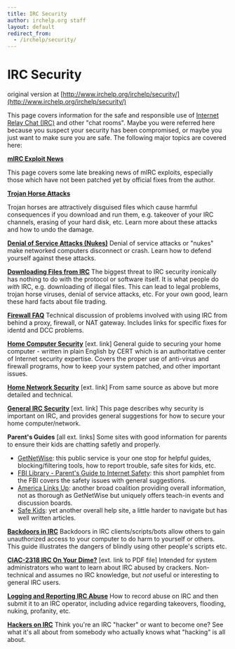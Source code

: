 ```yaml
---
title: IRC Security
author: irchelp.org staff
layout: default
redirect_from:
  - /irchelp/security/
---
```


# IRC Security

original version at [http://www.irchelp.org/irchelp/security/](http://www.irchelp.org/irchelp/security/)

This page covers information for the safe and responsible use of [Internet
Relay Chat (IRC)](/irchelp/new2irc.html) and other "chat rooms". Maybe you
were referred here because you suspect your security has been compromised, or
maybe you just want to make sure you are safe. The following major topics are
covered here:

**[mIRC Exploit News](../mirc/exploit.html)**

This page covers some late breaking news of mIRC exploits, especially those
which have not been patched yet by official fixes from the author.

**[Trojan Horse Attacks](trojan.html)**

Trojan horses are attractively disguised files which cause harmful
consequences if you download and run them, e.g. takeover of your IRC channels,
erasing of your hard disk, etc. Learn more about these attacks and how to undo
the damage.

**[Denial of Service Attacks (Nukes)](/irchelp/nuke/)**     Denial of service attacks or "nukes" make networked computers disconnect or crash. Learn how to defend yourself against these attacks.

**[Downloading Files from IRC](warez.html)**     The biggest threat to IRC security ironically has nothing to do with the protocol or software itself. It is what people do _with_ IRC, e.g. downloading of illegal files. This can lead to legal problems, trojan horse viruses, denial of service attacks, etc. For your own good, learn these hard facts about file trading.

**[Firewall FAQ](fwfaq.html)**     Technical discussion of problems involved with using IRC from behind a proxy, firewall, or NAT gateway. Includes links for specific fixes for identd and DCC problems.

**[Home Computer Security](http://www.cert.org/homeusers/HomeComputerSecurity/)** [ext. link]     General guide to securing your home computer - written in plain English by CERT which is an authoritative center of Internet security expertise. Covers the proper use of anti-virus and firewall programs, how to keep your system patched, and other important issues.

**[Home Network Security](http://www.cert.org/tech_tips/home_networks.html)** [ext. link]     From same source as above but more detailed and technical.

**[General IRC Security](http://www.efnet.nl/security.php)** [ext. link]     This page describes why security is important on IRC, and provides general suggestions for how to secure your home computer/network.

**Parent's Guides** [all ext. links]     Some sites with good information for parents to ensure their kids are chatting safetly and properly.

  * [GetNetWise](http://www.getnetwise.org/): this public service is your one stop for helpful guides, blocking/filtering tools, how to report trouble, safe sites for kids, etc.
  * [FBI Library - Parent's Guide to Internet Safety](http://www.fbi.gov/stats-services/publications/parent-guide): this short pamphlet from the FBI covers the safety issues with general suggestions.
  * [America Links Up](http://www.americalinksup.org/): another broad coalition providing overall information, not as thorough as GetNetWise but uniquely offers teach-in events and discussion boards.
  * [Safe Kids](http://www.safekids.com/): yet another overall help site, a little harder to navigate but has well written articles.

**[Backdoors in IRC](irc-backdoor.txt)**     Backdoors in IRC clients/scripts/bots allow others to gain unauthorized access to your computer to do harm to yourself or others. This guide illustrates the dangers of blindly using other people's scripts etc.

**[CIAC-2318 IRC On Your Dime?](http://ciac.llnl.gov/ciac/documents/CIAC-2318_IRC_On_Your_Dime.pdf)** [ext. link to PDF file]     Intended for system administrators who want to learn about IRC abused by crackers. Non-technical and assumes no IRC knowledge, but _not_ useful or interesting to general IRC users.

**[Logging and Reporting IRC Abuse](irclog.html)**     How to record abuse on IRC and then submit it to an IRC operator, including advice regarding takeovers, flooding, nuking, profanity, etc.

**[Hackers on IRC](notcool.html)**     Think you're an IRC "hacker" or want to become one? See what it's all about from somebody who actually knows what "hacking" is all about.
